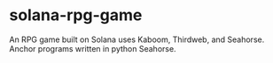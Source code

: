 # solana-rpg-game
An RPG game built on Solana
uses Kaboom, Thirdweb, and Seahorse. 
Anchor programs written in python Seahorse.


